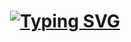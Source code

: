 <div align="center">
    <h1>
        <a href="https://git.io/typing-svg"><img src="https://readme-typing-svg.herokuapp.com?font=Tektur&size=24&pause=1000&center=true&vCenter=true&width=435&lines=tom-austin-dev" alt="Typing SVG" /></a>
    </h1>
</div>

<!--
**tom-austin-dev/tom-austin-dev** is a ✨ _special_ ✨ repository because its `README.md` (this file) appears on your GitHub profile.

Here are some ideas to get you started:

- 🔭 I’m currently working on ...
- 🌱 I’m currently learning ...
- 👯 I’m looking to collaborate on ...
- 🤔 I’m looking for help with ...
- 💬 Ask me about ...
- 📫 How to reach me: ...
- 😄 Pronouns: ...
- ⚡ Fun fact: ...
-->
